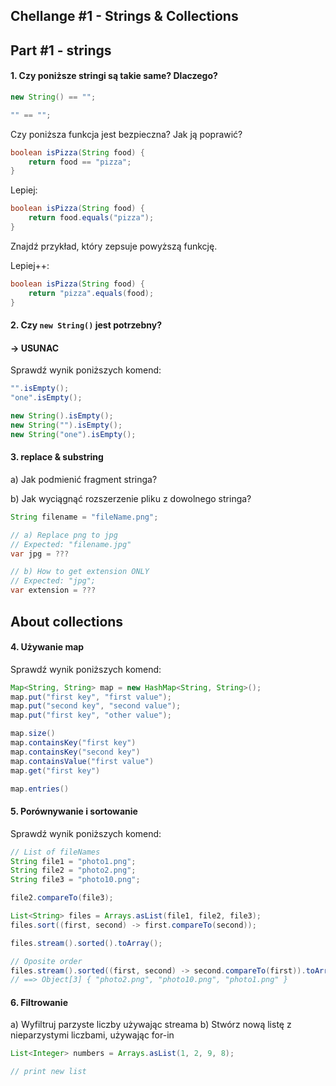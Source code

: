 ## Chellange #1 - Strings & Collections



## Part #1 - strings

#### 1. Czy poniższe stringi są takie same? Dlaczego?
```java
new String() == "";

"" == "";
```

Czy poniższa funkcja jest bezpieczna? Jak ją poprawić?

```java
boolean isPizza(String food) {
    return food == "pizza";
}
```

Lepiej:
```java
boolean isPizza(String food) {
    return food.equals("pizza");
}
```
Znajdź przykład, który zepsuje powyższą funkcję.

Lepiej++:
```java
boolean isPizza(String food) {
    return "pizza".equals(food);
}
```

#### 2. Czy `new String()` jest potrzebny?
#### -> USUNAC
Sprawdź wynik poniższych komend:

```java
"".isEmpty();
"one".isEmpty();

new String().isEmpty();
new String("").isEmpty();
new String("one").isEmpty();
```

#### 3. replace & substring

a) Jak podmienić fragment stringa?

b) Jak wyciągnąć rozszerzenie pliku z dowolnego stringa?

```java
String filename = "fileName.png";

// a) Replace png to jpg
// Expected: "filename.jpg"
var jpg = ???

// b) How to get extension ONLY
// Expected: "jpg";
var extension = ???
```


## About collections

#### 4. Używanie map
Sprawdź wynik poniższych komend:

```java
Map<String, String> map = new HashMap<String, String>();
map.put("first key", "first value");
map.put("second key", "second value");
map.put("first key", "other value");

map.size()
map.containsKey("first key")
map.containsKey("second key")
map.containsValue("first value")
map.get("first key")

map.entries()
```


#### 5. Porównywanie i sortowanie
Sprawdź wynik poniższych komend:

```java
// List of fileNames
String file1 = "photo1.png";
String file2 = "photo2.png";
String file3 = "photo10.png";

file2.compareTo(file3);

List<String> files = Arrays.asList(file1, file2, file3);
files.sort((first, second) -> first.compareTo(second));

files.stream().sorted().toArray();

// Oposite order
files.stream().sorted((first, second) -> second.compareTo(first)).toArray();
// ==> Object[3] { "photo2.png", "photo10.png", "photo1.png" }
```

#### 6. Filtrowanie

a) Wyfiltruj parzyste liczby używając streama
b) Stwórz nową listę z nieparzystymi liczbami, używając for-in

```java
List<Integer> numbers = Arrays.asList(1, 2, 9, 8);

// print new list
```


